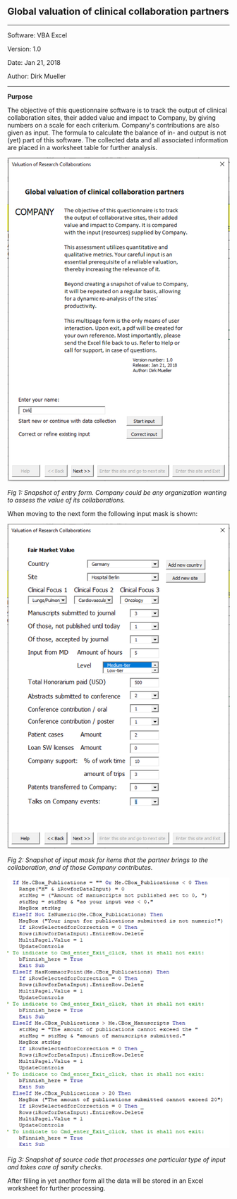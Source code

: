 ## Global valuation of clinical collaboration partners
**********************************************
Software:		VBA Excel

Version:	    1.0

Date: 			Jan 21, 2018

Author:			Dirk Mueller
**********************************************

**Purpose**

The objective of this questionnaire software is to track the output of clinical collaboration sites, their added value and impact to Company, by giving numbers on a scale for each criterium. Company's contributions are also given as input. The formula to calculate the balance of in- and output is not (yet) part of this software. The collected data and all associated information are placed in a worksheet table for further analysis.

![](https://github.com/DirkMueller8/valuation/blob/master/snapshot.png )

*Fig 1: Snapshot of entry form. Company could be any organization wanting to assess the value of its collaborations.*

When moving to the next form the following input mask is shown:

![](https://github.com/DirkMueller8/valuation/blob/master/snapshot_1.png)

*Fig 2: Snapshot of input mask for items that the partner brings to the collaboration, and of those Company contributes.*

![](https://github.com/DirkMueller8/valuation/blob/master/snapshot_2.png)

*Fig 3: Snapshot of source code that processes one particular type of input and takes care of sanity checks.*

After filling in yet another form all the data will be stored in an Excel worksheet for further processing.